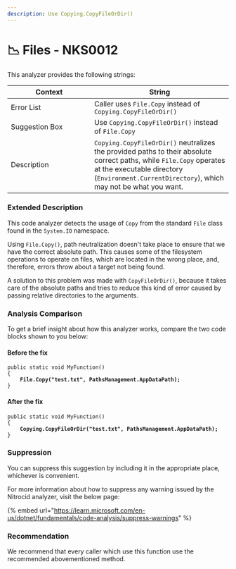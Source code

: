 ```yaml
---
description: Use Copying.CopyFileOrDir()
---
```


# 📉 Files - NKS0012

This analyzer provides the following strings:

<table><thead><tr><th width="174">Context</th><th>String</th></tr></thead><tbody><tr><td>Error List</td><td>Caller uses <code>File.Copy</code> instead of <code>Copying.CopyFileOrDir()</code></td></tr><tr><td>Suggestion Box</td><td>Use <code>Copying.CopyFileOrDir()</code> instead of <code>File.Copy</code></td></tr><tr><td>Description</td><td><code>Copying.CopyFileOrDir()</code> neutralizes the provided paths to their absolute correct paths, while <code>File.Copy</code> operates at the executable directory (<code>Environment.CurrentDirectory</code>), which may not be what you want.</td></tr></tbody></table>

### Extended Description

This code analyzer detects the usage of `Copy` from the standard `File` class found in the `System.IO` namespace.

Using `File.Copy()`, path neutralization doesn't take place to ensure that we have the correct absolute path. This causes some of the filesystem operations to operate on files, which are located in the wrong place, and, therefore, errors throw about a target not being found.

A solution to this problem was made with `CopyFileOrDir()`, because it takes care of the absolute paths and tries to reduce this kind of error caused by passing relative directories to the arguments.

### Analysis Comparison

To get a brief insight about how this analyzer works, compare the two code blocks shown to you below:

#### Before the fix

<pre class="language-csharp" data-title="Somewhere in your mod code..." data-line-numbers><code class="lang-csharp">public static void MyFunction()
{
<strong>    File.Copy("test.txt", PathsManagement.AppDataPath);
</strong>}
</code></pre>

#### After the fix

<pre class="language-csharp" data-title="Somewhere in your mod code..." data-line-numbers><code class="lang-csharp">public static void MyFunction()
{
<strong>    Copying.CopyFileOrDir("test.txt", PathsManagement.AppDataPath);
</strong>}
</code></pre>

### Suppression

You can suppress this suggestion by including it in the appropriate place, whichever is convenient.

For more information about how to suppress any warning issued by the Nitrocid analyzer, visit the below page:

{% embed url="https://learn.microsoft.com/en-us/dotnet/fundamentals/code-analysis/suppress-warnings" %}

### Recommendation

We recommend that every caller which use this function use the recommended abovementioned method.
